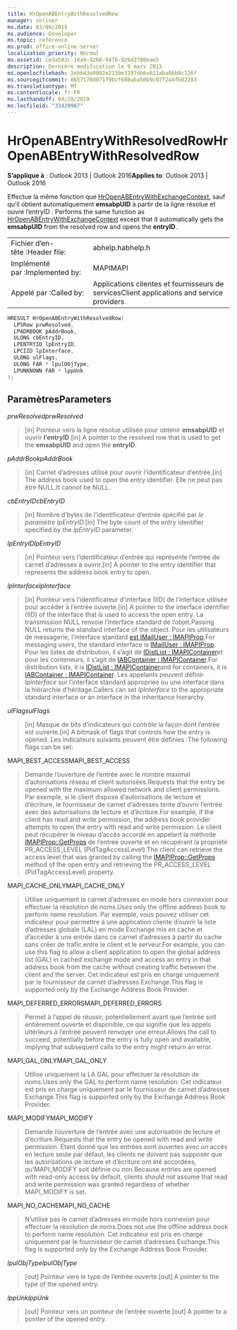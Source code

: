 ```yaml
---
title: HrOpenABEntryWithResolvedRow
manager: soliver
ms.date: 03/09/2015
ms.audience: Developer
ms.topic: reference
ms.prod: office-online-server
localization_priority: Normal
ms.assetid: ce3a583c-16a9-4268-9476-926d2780eae5
description: Dernière modification le 9 mars 2015
ms.openlocfilehash: 2eb643e0002e2159e3197d66e021aba0bb8c126f
ms.sourcegitcommit: 8657170d071f9bcf680aba50b9c07f2a4fb82283
ms.translationtype: MT
ms.contentlocale: fr-FR
ms.lasthandoff: 04/28/2019
ms.locfileid: "33429907"
---
```

# <a name="hropenabentrywithresolvedrow"></a><span data-ttu-id="317d2-103">HrOpenABEntryWithResolvedRow</span><span class="sxs-lookup"><span data-stu-id="317d2-103">HrOpenABEntryWithResolvedRow</span></span>

  
  
<span data-ttu-id="317d2-104">**S’applique à** : Outlook 2013 | Outlook 2016</span><span class="sxs-lookup"><span data-stu-id="317d2-104">**Applies to**: Outlook 2013 | Outlook 2016</span></span> 
  
<span data-ttu-id="317d2-105">Effectue la même fonction que [HrOpenABEntryWithExchangeContext,](hropenabentrywithexchangecontext.md) sauf qu’il obtient automatiquement **emsabpUID** à partir de la ligne résolue et ouvre l’entryID . </span><span class="sxs-lookup"><span data-stu-id="317d2-105">Performs the same function as [HrOpenABEntryWithExchangeContext](hropenabentrywithexchangecontext.md) except that it automatically gets the **emsabpUID** from the resolved row and opens the **entryID**.</span></span>
  
|||
|:-----|:-----|
|<span data-ttu-id="317d2-106">Fichier d’en-tête :</span><span class="sxs-lookup"><span data-stu-id="317d2-106">Header file:</span></span>  <br/> |<span data-ttu-id="317d2-107">abhelp.h</span><span class="sxs-lookup"><span data-stu-id="317d2-107">abhelp.h</span></span>  <br/> |
|<span data-ttu-id="317d2-108">Implémenté par :</span><span class="sxs-lookup"><span data-stu-id="317d2-108">Implemented by:</span></span>  <br/> |<span data-ttu-id="317d2-109">MAPI</span><span class="sxs-lookup"><span data-stu-id="317d2-109">MAPI</span></span>  <br/> |
|<span data-ttu-id="317d2-110">Appelé par :</span><span class="sxs-lookup"><span data-stu-id="317d2-110">Called by:</span></span>  <br/> |<span data-ttu-id="317d2-111">Applications clientes et fournisseurs de services</span><span class="sxs-lookup"><span data-stu-id="317d2-111">Client applications and service providers</span></span>  <br/> |
   
```cpp
HRESULT HrOpenABEntryWithResolvedRow(
  LPSRow prwResolved,
  LPADRBOOK pAddrBook,
  ULONG cbEntryID,
  LPENTRYID lpEntryID,
  LPCIID lpInterface,
  ULONG ulFlags,
  ULONG FAR * lpulObjType,
  LPUNKNOWN FAR * lppUnk
);
```

## <a name="parameters"></a><span data-ttu-id="317d2-112">Paramètres</span><span class="sxs-lookup"><span data-stu-id="317d2-112">Parameters</span></span>

 <span data-ttu-id="317d2-113">_prwResolved_</span><span class="sxs-lookup"><span data-stu-id="317d2-113">_prwResolved_</span></span>
  
> <span data-ttu-id="317d2-114">[in] Pointeur vers la ligne résolue utilisée pour obtenir **emsabpUID** et ouvrir **l’entryID**.</span><span class="sxs-lookup"><span data-stu-id="317d2-114">[in] A pointer to the resolved row that is used to get the **emsabpUID** and open the **entryID**.</span></span>
    
 <span data-ttu-id="317d2-115">_pAddrBook_</span><span class="sxs-lookup"><span data-stu-id="317d2-115">_pAddrBook_</span></span>
  
> <span data-ttu-id="317d2-116">[in] Carnet d’adresses utilisé pour ouvrir l’identificateur d’entrée.</span><span class="sxs-lookup"><span data-stu-id="317d2-116">[in] The address book used to open the entry identifier.</span></span> <span data-ttu-id="317d2-117">Elle ne peut pas être NULL.</span><span class="sxs-lookup"><span data-stu-id="317d2-117">It cannot be NULL.</span></span>
    
 <span data-ttu-id="317d2-118">_cbEntryID_</span><span class="sxs-lookup"><span data-stu-id="317d2-118">_cbEntryID_</span></span>
  
> <span data-ttu-id="317d2-119">[in] Nombre d’bytes de l’identificateur d’entrée spécifié par _le paramètre lpEntryID._</span><span class="sxs-lookup"><span data-stu-id="317d2-119">[in] The byte count of the entry identifier specified by the  _lpEntryID_ parameter.</span></span> 
    
 <span data-ttu-id="317d2-120">_lpEntryID_</span><span class="sxs-lookup"><span data-stu-id="317d2-120">_lpEntryID_</span></span>
  
>  <span data-ttu-id="317d2-121">[in] Pointeur vers l’identificateur d’entrée qui représente l’entrée de carnet d’adresses à ouvrir.</span><span class="sxs-lookup"><span data-stu-id="317d2-121">[in] A pointer to the entry identifier that represents the address book entry to open.</span></span> 
    
 <span data-ttu-id="317d2-122">_lpInterface_</span><span class="sxs-lookup"><span data-stu-id="317d2-122">_lpInterface_</span></span>
  
> <span data-ttu-id="317d2-123">[in] Pointeur vers l’identificateur d’interface (IID) de l’interface utilisée pour accéder à l’entrée ouverte.</span><span class="sxs-lookup"><span data-stu-id="317d2-123">[in] A pointer to the interface identifier (IID) of the interface that is used to access the open entry.</span></span> <span data-ttu-id="317d2-124">La transmission NULL renvoie l’interface standard de l’objet.</span><span class="sxs-lookup"><span data-stu-id="317d2-124">Passing NULL returns the standard interface of the object.</span></span> <span data-ttu-id="317d2-125">Pour les utilisateurs de messagerie, l’interface standard [est IMailUser : IMAPIProp](imailuserimapiprop.md).</span><span class="sxs-lookup"><span data-stu-id="317d2-125">For messaging users, the standard interface is [IMailUser : IMAPIProp](imailuserimapiprop.md).</span></span> <span data-ttu-id="317d2-126">Pour les listes de distribution, il s’agit de [IDistList : IMAPIContainer](idistlistimapicontainer.md)et pour les conteneurs, il s’agit de [IABContainer : IMAPIContainer](iabcontainerimapicontainer.md).</span><span class="sxs-lookup"><span data-stu-id="317d2-126">For distribution lists, it is [IDistList : IMAPIContainer](idistlistimapicontainer.md)and for containers, it is [IABContainer : IMAPIContainer](iabcontainerimapicontainer.md).</span></span> <span data-ttu-id="317d2-127">Les appelants peuvent définir  _lpInterface_ sur l’interface standard appropriée ou une interface dans la hiérarchie d’héritage.</span><span class="sxs-lookup"><span data-stu-id="317d2-127">Callers can set  _lpInterface_ to the appropriate standard interface or an interface in the inheritance hierarchy.</span></span> 
    
 <span data-ttu-id="317d2-128">_ulFlags_</span><span class="sxs-lookup"><span data-stu-id="317d2-128">_ulFlags_</span></span>
  
> <span data-ttu-id="317d2-129">[in] Masque de bits d’indicateurs qui contrôle la façon dont l’entrée est ouverte.</span><span class="sxs-lookup"><span data-stu-id="317d2-129">[in] A bitmask of flags that controls how the entry is opened.</span></span> <span data-ttu-id="317d2-130">Les indicateurs suivants peuvent être définies :</span><span class="sxs-lookup"><span data-stu-id="317d2-130">The following flags can be set:</span></span>
    
<span data-ttu-id="317d2-131">MAPI_BEST_ACCESS</span><span class="sxs-lookup"><span data-stu-id="317d2-131">MAPI_BEST_ACCESS</span></span>
  
> <span data-ttu-id="317d2-132">Demande l’ouverture de l’entrée avec le nombre maximal d’autorisations réseau et client autorisées.</span><span class="sxs-lookup"><span data-stu-id="317d2-132">Requests that the entry be opened with the maximum allowed network and client permissions.</span></span> <span data-ttu-id="317d2-133">Par exemple, si le client dispose d’autorisations de lecture et d’écriture, le fournisseur de carnet d’adresses tente d’ouvrir l’entrée avec des autorisations de lecture et d’écriture.</span><span class="sxs-lookup"><span data-stu-id="317d2-133">For example, if the client has read and write permission, the address book provider attempts to open the entry with read and write permission.</span></span> <span data-ttu-id="317d2-134">Le client peut récupérer le niveau d’accès accordé en appelant la méthode [IMAPIProp::GetProps](imapiprop-getprops.md) de l’entrée ouverte et en récupérant la propriété PR_ACCESS_LEVEL (PidTagAccessLevel).</span><span class="sxs-lookup"><span data-stu-id="317d2-134">The client can retrieve the access level that was granted by calling the [IMAPIProp::GetProps](imapiprop-getprops.md) method of the open entry and retrieving the PR_ACCESS_LEVEL (PidTagAccessLevel) property.</span></span> 
    
<span data-ttu-id="317d2-135">MAPI_CACHE_ONLY</span><span class="sxs-lookup"><span data-stu-id="317d2-135">MAPI_CACHE_ONLY</span></span>
  
> <span data-ttu-id="317d2-136">Utilise uniquement le carnet d’adresses en mode hors connexion pour effectuer la résolution de noms.</span><span class="sxs-lookup"><span data-stu-id="317d2-136">Uses only the offline address book to perform name resolution.</span></span> <span data-ttu-id="317d2-137">Par exemple, vous pouvez utiliser cet indicateur pour permettre à une application cliente d’ouvrir la liste d’adresses globale (LAL) en mode Exchange mis en cache et d’accéder à une entrée dans ce carnet d’adresses à partir du cache sans créer de trafic entre le client et le serveur.</span><span class="sxs-lookup"><span data-stu-id="317d2-137">For example, you can use this flag to allow a client application to open the global address list (GAL) in cached exchange mode and access an entry in that address book from the cache without creating traffic between the client and the server.</span></span> <span data-ttu-id="317d2-138">Cet indicateur est pris en charge uniquement par le fournisseur de carnet d’adresses Exchange.</span><span class="sxs-lookup"><span data-stu-id="317d2-138">This flag is supported only by the Exchange Address Book Provider.</span></span>
    
<span data-ttu-id="317d2-139">MAPI_DEFERRED_ERRORS</span><span class="sxs-lookup"><span data-stu-id="317d2-139">MAPI_DEFERRED_ERRORS</span></span>
  
> <span data-ttu-id="317d2-140">Permet à l’appel de réussir, potentiellement avant que l’entrée soit entièrement ouverte et disponible, ce qui signifie que les appels ultérieurs à l’entrée peuvent renvoyer une erreur.</span><span class="sxs-lookup"><span data-stu-id="317d2-140">Allows the call to succeed, potentially before the entry is fully open and available, implying that subsequent calls to the entry might return an error.</span></span>
    
<span data-ttu-id="317d2-141">MAPI_GAL_ONLY</span><span class="sxs-lookup"><span data-stu-id="317d2-141">MAPI_GAL_ONLY</span></span>
  
> <span data-ttu-id="317d2-142">Utilise uniquement la LA GAL pour effectuer la résolution de noms.</span><span class="sxs-lookup"><span data-stu-id="317d2-142">Uses only the GAL to perform name resolution.</span></span> <span data-ttu-id="317d2-143">Cet indicateur est pris en charge uniquement par le fournisseur de carnet d’adresses Exchange.</span><span class="sxs-lookup"><span data-stu-id="317d2-143">This flag is supported only by the Exchange Address Book Provider.</span></span>
    
<span data-ttu-id="317d2-144">MAPI_MODIFY</span><span class="sxs-lookup"><span data-stu-id="317d2-144">MAPI_MODIFY</span></span>
  
> <span data-ttu-id="317d2-145">Demande l’ouverture de l’entrée avec une autorisation de lecture et d’écriture.</span><span class="sxs-lookup"><span data-stu-id="317d2-145">Requests that the entry be opened with read and write permission.</span></span> <span data-ttu-id="317d2-146">Étant donné que les entrées sont ouvertes avec un accès en lecture seule par défaut, les clients ne doivent pas supposer que les autorisations de lecture et d’écriture ont été accordées, qu’MAPI_MODIFY soit définie ou non.</span><span class="sxs-lookup"><span data-stu-id="317d2-146">Because entries are opened with read-only access by default, clients should not assume that read and write permission was granted regardless of whether MAPI_MODIFY is set.</span></span>
    
<span data-ttu-id="317d2-147">MAPI_NO_CACHE</span><span class="sxs-lookup"><span data-stu-id="317d2-147">MAPI_NO_CACHE</span></span>
  
> <span data-ttu-id="317d2-148">N’utilise pas le carnet d’adresses en mode hors connexion pour effectuer la résolution de noms.</span><span class="sxs-lookup"><span data-stu-id="317d2-148">Does not use the offline address book to perform name resolution.</span></span> <span data-ttu-id="317d2-149">Cet indicateur est pris en charge uniquement par le fournisseur de carnet d’adresses Exchange.</span><span class="sxs-lookup"><span data-stu-id="317d2-149">This flag is supported only by the Exchange Address Book Provider.</span></span>
    
 <span data-ttu-id="317d2-150">_lpulObjType_</span><span class="sxs-lookup"><span data-stu-id="317d2-150">_lpulObjType_</span></span>
  
> <span data-ttu-id="317d2-151">[out] Pointeur vers le type de l’entrée ouverte.</span><span class="sxs-lookup"><span data-stu-id="317d2-151">[out] A pointer to the type of the opened entry.</span></span>
    
 <span data-ttu-id="317d2-152">_lppUnk_</span><span class="sxs-lookup"><span data-stu-id="317d2-152">_lppUnk_</span></span>
  
> <span data-ttu-id="317d2-153">[out] Pointeur vers un pointeur de l’entrée ouverte.</span><span class="sxs-lookup"><span data-stu-id="317d2-153">[out] A pointer to a pointer of the opened entry.</span></span>
    


